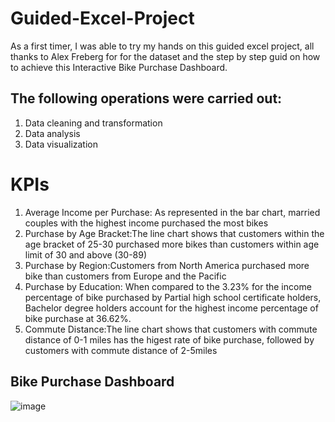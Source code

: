 # Guided-Excel-Project
As a first timer, I was able to try my hands on this guided excel project, all thanks to Alex Freberg for for the dataset and the step by step guid on how to achieve this Interactive Bike Purchase Dashboard.

## The following operations were carried out:
1. Data cleaning and transformation
2. Data analysis 
3. Data visualization

# KPIs

1. Average Income per Purchase: As represented in the bar chart, married couples with the highest income purchased the most bikes  
2. Purchase by Age Bracket:The line chart shows that customers within the age bracket of 25-30 purchased more bikes than customers within age limit of 30 and above (30-89)
3. Purchase by Region:Customers from North America purchased more bike than customers from Europe and the Pacific
4. Purchase by Education: When compared to the 3.23% for the income percentage of bike purchased by Partial high school certificate holders, Bachelor degree holders account for the highest income percentage of bike purchase at 36.62%.
5. Commute Distance:The line chart shows that customers with commute distance of 0-1 miles has the higest rate of bike purchase, followed by customers with commute distance of 2-5miles

## Bike Purchase Dashboard
![image](https://github.com/Stellannoka/Guided-Excel-Project/assets/131279331/7688884d-ba35-45c4-923f-91e74313be5b)
